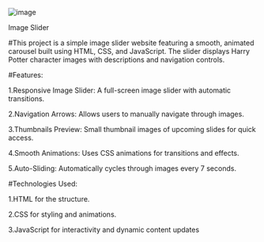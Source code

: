 ![image](https://github.com/user-attachments/assets/310d824d-e5c9-4142-be6f-62005884b970)



Image Slider

#This project is a simple image slider website featuring a smooth, animated carousel built using HTML, CSS, and JavaScript. 
The slider displays Harry Potter character images with descriptions and navigation controls.

#Features:

1.Responsive Image Slider: A full-screen image slider with automatic transitions.

2.Navigation Arrows: Allows users to manually navigate through images.

3.Thumbnails Preview: Small thumbnail images of upcoming slides for quick access.

4.Smooth Animations: Uses CSS animations for transitions and effects.

5.Auto-Sliding: Automatically cycles through images every 7 seconds.

#Technologies Used:

1.HTML for the structure.

2.CSS for styling and animations.

3.JavaScript for interactivity and dynamic content updates
